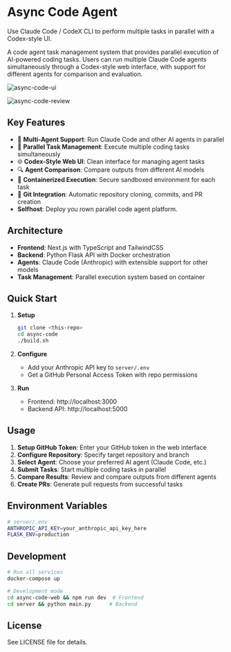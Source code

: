 # Async Code Agent

Use Claude Code / CodeX CLI to perform multiple tasks in parallel with a Codex-style UI.

A code agent task management system that provides parallel execution of AI-powered coding tasks. Users can run multiple Claude Code agents simultaneously through a Codex-style web interface, with support for different agents for comparison and evaluation.

![async-code-ui](https://github.com/user-attachments/assets/e490c605-681a-4abb-a440-323e15f1a90d)


![async-code-review](https://github.com/user-attachments/assets/bbf71c82-636c-487b-bb51-6ad0b393c2ef)


## Key Features

- 🤖 **Multi-Agent Support**: Run Claude Code and other AI agents in parallel
- 🔄 **Parallel Task Management**: Execute multiple coding tasks simultaneously  
- 🌐 **Codex-Style Web UI**: Clean interface for managing agent tasks
- 🔍 **Agent Comparison**: Compare outputs from different AI models
- 🐳 **Containerized Execution**: Secure sandboxed environment for each task
- 🔗 **Git Integration**: Automatic repository cloning, commits, and PR creation
- **Selfhost**: Deploy you rown parallel code agent platform.

## Architecture

- **Frontend**: Next.js with TypeScript and TailwindCSS
- **Backend**: Python Flask API with Docker orchestration
- **Agents**: Claude Code (Anthropic) with extensible support for other models
- **Task Management**: Parallel execution system based on container

## Quick Start

1. **Setup**
   ```bash
   git clone <this-repo>
   cd async-code
   ./build.sh
   ```

2. **Configure**
   - Add your Anthropic API key to `server/.env`
   - Get a GitHub Personal Access Token with repo permissions

3. **Run**
   - Frontend: http://localhost:3000
   - Backend API: http://localhost:5000

## Usage

1. **Setup GitHub Token**: Enter your GitHub token in the web interface
2. **Configure Repository**: Specify target repository and branch
3. **Select Agent**: Choose your preferred AI agent (Claude Code, etc.)
4. **Submit Tasks**: Start multiple coding tasks in parallel
5. **Compare Results**: Review and compare outputs from different agents
6. **Create PRs**: Generate pull requests from successful tasks

## Environment Variables

```bash
# server/.env
ANTHROPIC_API_KEY=your_anthropic_api_key_here
FLASK_ENV=production
```


## Development

```bash
# Run all services
docker-compose up

# Development mode
cd async-code-web && npm run dev  # Frontend
cd server && python main.py      # Backend
```


## License

See LICENSE file for details.

